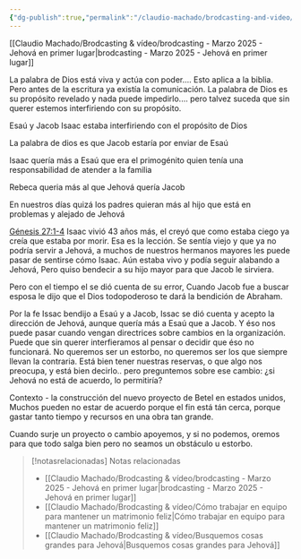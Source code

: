 ```yaml
---
{"dg-publish":true,"permalink":"/claudio-machado/brodcasting-and-video/no-seamos-un-obstaculo-en-la-adoracion-a-jehova/","title":"No seamos un obstáculo en la adoración a Jehová","tags":["brodcasting","consejo"]}
---
```


[[Claudio Machado/Brodcasting & vídeo/brodcasting - Marzo 2025 - Jehová en primer lugar\|brodcasting - Marzo 2025 - Jehová en primer lugar]]

La palabra de Dios está viva y actúa con poder.... Esto aplica a la biblia.
Pero antes de la escritura ya existía la comunicación.
La palabra de Dios es su propósito revelado y nada puede impedirlo....
pero talvez suceda que sin querer estemos interfiriendo con su propósito.


Esaú y Jacob 
Isaac estaba interfiriendo con el propósito de Dios 

La palabra de dios es que Jacob estaría por enviar de Esaú 

Isaac quería más a Esaú que era el primogénito quien tenía una responsabilidad de atender a la familia 

Rebeca queria más al que Jehová quería Jacob 



En nuestros días quizá los padres quieran más al hijo que está en problemas y alejado de Jehová 

[Génesis 27:1-4](https://wol.jw.org/es/wol/b/r4/lp-s/nwtsty/1/27#v=1:27:1-1:27:4) Isaac vivió 43 años más, el creyó que como estaba ciego ya creía que estaba por morir. Esa es la lección. Se sentía viejo y que ya no podría servir a Jehová, a muchos de nuestros hermanos mayores les puede pasar de sentirse cómo Isaac. Aún estaba vivo y podía seguir alabando a Jehová, Pero quiso bendecir a su hijo mayor para que Jacob le sirviera.

Pero con el tiempo el se dió cuenta de su error, Cuando Jacob fue a buscar esposa le dijo que el Dios todopoderoso te dará la bendición de Abraham. 

Por la fe Issac bendijo a Esaú y a Jacob, Issac se dió cuenta y acepto la dirección de Jehová, aunque quería más a Esaú que a Jacob. Y éso nos puede pasar cuando vengan directrices sobre cambios en la organización. Puede que sin querer interfieramos al pensar o decidir que éso no funcionará. No queremos ser un estorbo, no queremos ser los que siempre llevan la contraria. Está bien tener nuestras reservas, o que algo nos preocupa, y está bien decirlo.. pero preguntemos sobre ese cambio: ¿si Jehová no está de acuerdo, lo permitiría?

Contexto - la construcción del nuevo proyecto de Betel en estados unidos, Muchos pueden no estar de acuerdo porque el fin está tán cerca, porque gastar tanto tiempo y recursos en una obra tan grande.

Cuando surje un proyecto o cambio apoyemos, y si no podemos, oremos para que todo salga bien pero no seamos un obstáculo u estorbo.


> [!notasrelacionadas] Notas relacionadas
> - [[Claudio Machado/Brodcasting & vídeo/brodcasting - Marzo 2025 - Jehová en primer lugar\|brodcasting - Marzo 2025 - Jehová en primer lugar]]
> - [[Claudio Machado/Brodcasting & vídeo/Cómo trabajar en equipo para mantener un matrimonio feliz\|Cómo trabajar en equipo para mantener un matrimonio feliz]]
> - [[Claudio Machado/Brodcasting & vídeo/Busquemos cosas grandes para Jehová\|Busquemos cosas grandes para Jehová]]

